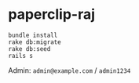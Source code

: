 # paperclip-raj

    bundle install
    rake db:migrate
    rake db:seed
    rails s

Admin: `admin@example.com` / `admin1234`

